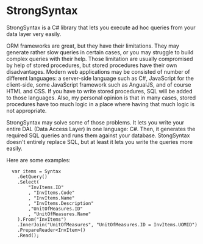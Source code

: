# StrongSyntax

StrongSyntax is a C# library that lets you execute ad hoc queries from your data layer very easily.

ORM frameworks are great, but they have their limitations. They may generate rather slow queries in certain cases, or you may struggle to build complex queries with their help. Those limitation are usually compromised by help of stored procedures, but stored procedures have their own disadvantages. Modern web applications may be consisted of number of different languages: a server-side language such as C#, JavaScript for the client-side, some JavaScript framework such as AngualJS, and of course HTML and CSS. If you have to write stored procedures, SQL will be added to those languages. Also, my personal opinion is that in many cases, stored procedures have too much logic in a place where having that much logic is not appropriate.

StrongSyntax may solve some of those problems. It lets you write your entire DAL (Data Access Layer) in one language: C#. Then, it generates the required SQL queries and runs them against your database. StongSyntax doesn't entirely replace SQL, but at least it lets you write the queries more easily.

Here are some examples:

```
  var items = Syntax
    .GetQuery()
    .Select(
        "InvItems.ID"
        , "InvItems.Code"
        , "InvItems.Name"
        , "InvItems.Description"
        ,"UnitOfMeasures.ID"
        , "UnitOfMeasures.Name"
    ).From("InvItems")
    .InnerJoin("UnitOfMeasures", "UnitOfMeasures.ID = InvItems.UOMID")
    .PrepareReader<InvItem>()
    .Read();
```


